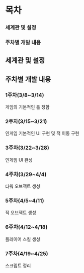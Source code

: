 # 목차
### 세계관 및 설정
### 주차별 개발 내용


## 세계관 및 설정


## 주차별 개발 내용
### 1주차(3/8~3/14)
게임의 기본적인 틀 정함

### 2주차(3/15~3/21)
인게임 기본적인 UI 구현 및 적 이동 구현

### 3주차(3/22~3/28)
인게임 UI 완성

### 4주차(3/29~4/4)
타워 오브젝트 생성

### 5주차(4/5~4/11)
적 오브젝트 생성

### 6주차(4/12~4/18)
플레이어 스킬 생성

### 7주차(4/19~4/25)
스크립트 정리
